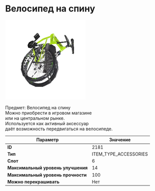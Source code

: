 # Велосипед на спину

![Item Image](../img/2181.webp?raw=true)

Предмет: Велосипед на спину<br>Можно приобрести в игровом магазине<br>или на центральном рынке.<br>Используется как активный аксессуар<br>даёт возможность передвигаться на велосипеде.


| Параметр | Значение |
|----------|----------|
| **ID** | 2181 |
| **Тип** | ITEM_TYPE_ACCESSORIES |
| **Слот** | 6 |
| **Максимальный уровень улучшения** | 14 |
| **Максимальный уровень прочности** | 100 |
| **Можно перекрашивать** | Нет |

